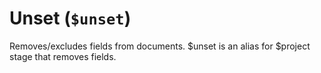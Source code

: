 # Unset (`$unset`)

Removes/excludes fields from documents. $unset is an alias for $project stage that removes fields.